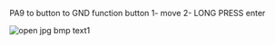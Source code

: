 PA9 to button to GND
function button
1- move
2- LONG PRESS enter

![open jpg bmp text1](https://github.com/user-attachments/assets/15e87b4a-692c-4352-ab27-663baac7d7a9)
